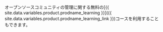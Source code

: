 オープンソースコミュニティの管理に関する無料の[{{ site.data.variables.product.prodname_learning }}]({{ site.data.variables.product.prodname_learning_link }})コースを利用することもできます。
